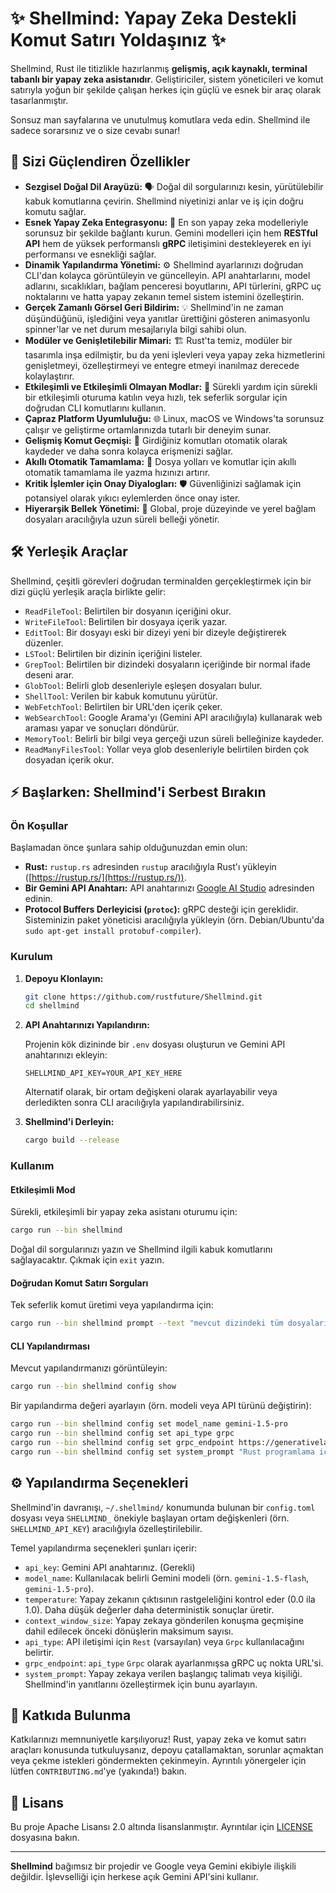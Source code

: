 # ✨ Shellmind: Yapay Zeka Destekli Komut Satırı Yoldaşınız ✨

Shellmind, Rust ile titizlikle hazırlanmış **gelişmiş, açık kaynaklı, terminal tabanlı bir yapay zeka asistanıdır**. Geliştiriciler, sistem yöneticileri ve komut satırıyla yoğun bir şekilde çalışan herkes için güçlü ve esnek bir araç olarak tasarlanmıştır.

Sonsuz man sayfalarına ve unutulmuş komutlara veda edin. Shellmind ile sadece sorarsınız ve o size cevabı sunar!

## 🚀 Sizi Güçlendiren Özellikler

*   **Sezgisel Doğal Dil Arayüzü:** 🗣️ Doğal dil sorgularınızı kesin, yürütülebilir kabuk komutlarına çevirin. Shellmind niyetinizi anlar ve iş için doğru komutu sağlar.
*   **Esnek Yapay Zeka Entegrasyonu:** 🧠 En son yapay zeka modelleriyle sorunsuz bir şekilde bağlantı kurun. Gemini modelleri için hem **RESTful API** hem de yüksek performanslı **gRPC** iletişimini destekleyerek en iyi performansı ve esnekliği sağlar.
*   **Dinamik Yapılandırma Yönetimi:** ⚙️ Shellmind ayarlarınızı doğrudan CLI'dan kolayca görüntüleyin ve güncelleyin. API anahtarlarını, model adlarını, sıcaklıkları, bağlam penceresi boyutlarını, API türlerini, gRPC uç noktalarını ve hatta yapay zekanın temel sistem istemini özelleştirin.
*   **Gerçek Zamanlı Görsel Geri Bildirim:** 💡 Shellmind'in ne zaman düşündüğünü, işlediğini veya yanıtlar ürettiğini gösteren animasyonlu spinner'lar ve net durum mesajlarıyla bilgi sahibi olun.
*   **Modüler ve Genişletilebilir Mimari:** 🏗️ Rust'ta temiz, modüler bir tasarımla inşa edilmiştir, bu da yeni işlevleri veya yapay zeka hizmetlerini genişletmeyi, özelleştirmeyi ve entegre etmeyi inanılmaz derecede kolaylaştırır.
*   **Etkileşimli ve Etkileşimli Olmayan Modlar:** 💬 Sürekli yardım için sürekli bir etkileşimli oturuma katılın veya hızlı, tek seferlik sorgular için doğrudan CLI komutlarını kullanın.
*   **Çapraz Platform Uyumluluğu:** 🌐 Linux, macOS ve Windows'ta sorunsuz çalışır ve geliştirme ortamlarınızda tutarlı bir deneyim sunar.
*   **Gelişmiş Komut Geçmişi:** 📜 Girdiğiniz komutları otomatik olarak kaydeder ve daha sonra kolayca erişmenizi sağlar.
*   **Akıllı Otomatik Tamamlama:** 🧠 Dosya yolları ve komutlar için akıllı otomatik tamamlama ile yazma hızınızı artırır.
*   **Kritik İşlemler için Onay Diyalogları:** 🛡️ Güvenliğinizi sağlamak için potansiyel olarak yıkıcı eylemlerden önce onay ister.
*   **Hiyerarşik Bellek Yönetimi:** 🧠 Global, proje düzeyinde ve yerel bağlam dosyaları aracılığıyla uzun süreli belleği yönetir.

## 🛠️ Yerleşik Araçlar

Shellmind, çeşitli görevleri doğrudan terminalden gerçekleştirmek için bir dizi güçlü yerleşik araçla birlikte gelir:

*   `ReadFileTool`: Belirtilen bir dosyanın içeriğini okur.
*   `WriteFileTool`: Belirtilen bir dosyaya içerik yazar.
*   `EditTool`: Bir dosyayı eski bir dizeyi yeni bir dizeyle değiştirerek düzenler.
*   `LSTool`: Belirtilen bir dizinin içeriğini listeler.
*   `GrepTool`: Belirtilen bir dizindeki dosyaların içeriğinde bir normal ifade deseni arar.
*   `GlobTool`: Belirli glob desenleriyle eşleşen dosyaları bulur.
*   `ShellTool`: Verilen bir kabuk komutunu yürütür.
*   `WebFetchTool`: Belirtilen bir URL'den içerik çeker.
*   `WebSearchTool`: Google Arama'yı (Gemini API aracılığıyla) kullanarak web araması yapar ve sonuçları döndürür.
*   `MemoryTool`: Belirli bir bilgi veya gerçeği uzun süreli belleğinize kaydeder.
*   `ReadManyFilesTool`: Yollar veya glob desenleriyle belirtilen birden çok dosyadan içerik okur.

## ⚡ Başlarken: Shellmind'i Serbest Bırakın

### Ön Koşullar

Başlamadan önce şunlara sahip olduğunuzdan emin olun:

*   **Rust:** `rustup.rs` adresinden `rustup` aracılığıyla Rust'ı yükleyin ([https://rustup.rs/](https://rustup.rs/)).
*   **Bir Gemini API Anahtarı:** API anahtarınızı [Google AI Studio](https://aistudio.google.com/) adresinden edinin.
*   **Protocol Buffers Derleyicisi (`protoc`):** gRPC desteği için gereklidir. Sisteminizin paket yöneticisi aracılığıyla yükleyin (örn. Debian/Ubuntu'da `sudo apt-get install protobuf-compiler`).

### Kurulum

1.  **Depoyu Klonlayın:**

    ```bash
    git clone https://github.com/rustfuture/Shellmind.git
    cd shellmind
    ```

2.  **API Anahtarınızı Yapılandırın:**

    Projenin kök dizininde bir `.env` dosyası oluşturun ve Gemini API anahtarınızı ekleyin:

    ```dotenv
    SHELLMIND_API_KEY=YOUR_API_KEY_HERE
    ```

    Alternatif olarak, bir ortam değişkeni olarak ayarlayabilir veya derledikten sonra CLI aracılığıyla yapılandırabilirsiniz.

3.  **Shellmind'i Derleyin:**

    ```bash
    cargo build --release
    ```

### Kullanım

#### Etkileşimli Mod

Sürekli, etkileşimli bir yapay zeka asistanı oturumu için:

```bash
cargo run --bin shellmind
```

Doğal dil sorgularınızı yazın ve Shellmind ilgili kabuk komutlarını sağlayacaktır. Çıkmak için `exit` yazın.

#### Doğrudan Komut Satırı Sorguları

Tek seferlik komut üretimi veya yapılandırma için:

```bash
cargo run --bin shellmind prompt --text "mevcut dizindeki tüm dosyaları listele"
```

#### CLI Yapılandırması

Mevcut yapılandırmanızı görüntüleyin:

```bash
cargo run --bin shellmind config show
```

Bir yapılandırma değeri ayarlayın (örn. modeli veya API türünü değiştirin):

```bash
cargo run --bin shellmind config set model_name gemini-1.5-pro
cargo run --bin shellmind config set api_type grpc
cargo run --bin shellmind config set grpc_endpoint https://generativelanguage.googleapis.com
cargo run --bin shellmind config set system_prompt "Rust programlama için faydalı bir asistansın."
```

## ⚙️ Yapılandırma Seçenekleri

Shellmind'in davranışı, `~/.shellmind/` konumunda bulunan bir `config.toml` dosyası veya `SHELLMIND_` önekiyle başlayan ortam değişkenleri (örn. `SHELLMIND_API_KEY`) aracılığıyla özelleştirilebilir.

Temel yapılandırma seçenekleri şunları içerir:

*   `api_key`: Gemini API anahtarınız. (Gerekli)
*   `model_name`: Kullanılacak belirli Gemini modeli (örn. `gemini-1.5-flash`, `gemini-1.5-pro`).
*   `temperature`: Yapay zekanın çıktısının rastgeleliğini kontrol eder (0.0 ila 1.0). Daha düşük değerler daha deterministik sonuçlar üretir.
*   `context_window_size`: Yapay zekaya gönderilen konuşma geçmişine dahil edilecek önceki dönüşlerin maksimum sayısı.
*   `api_type`: API iletişimi için `Rest` (varsayılan) veya `Grpc` kullanılacağını belirtir.
*   `grpc_endpoint`: `api_type` `Grpc` olarak ayarlanmışsa gRPC uç nokta URL'si.
*   `system_prompt`: Yapay zekaya verilen başlangıç talimatı veya kişiliği. Shellmind'in yanıtlarını özelleştirmek için bunu ayarlayın.

## 🤝 Katkıda Bulunma

Katkılarınızı memnuniyetle karşılıyoruz! Rust, yapay zeka ve komut satırı araçları konusunda tutkuluysanız, depoyu çatallamaktan, sorunlar açmaktan veya çekme istekleri göndermekten çekinmeyin. Ayrıntılı yönergeler için lütfen `CONTRIBUTING.md`'ye (yakında!) bakın.

## 📜 Lisans

Bu proje Apache Lisansı 2.0 altında lisanslanmıştır. Ayrıntılar için [LICENSE](LICENSE) dosyasına bakın.

---

**Shellmind** bağımsız bir projedir ve Google veya Gemini ekibiyle ilişkili değildir. İşlevselliği için herkese açık Gemini API'sini kullanır.